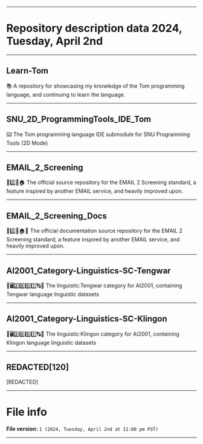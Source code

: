 
***

# Repository description data 2024, Tuesday, April 2nd

---

## Learn-Tom

📚️ A repository for showcasing my knowledge of the Tom programming language, and continuing to learn the language. 

---

## SNU_2D_ProgrammingTools_IDE_Tom

⌨️ The Tom programming language IDE submodule for SNU Programming Tools (2D Mode)

---

## EMAIL_2_Screening

📧️2️⃣️📩️🏠️ The official source repository for the EMAIL 2 Screening standard, a feature inspired by another EMAIL service, and heavily improved upon.

---

## EMAIL_2_Screening_Docs

📧️2️⃣️📩️🏠️📖️ The official documentation source repository for the EMAIL 2 Screening standard, a feature inspired by another EMAIL service, and heavily improved upon.

---

## AI2001_Category-Linguistics-SC-Tengwar

🧠️🖥️2️⃣️0️⃣️0️⃣️1️⃣️🔠️🔢️ The linguistic:Tengwar category for AI2001, containing Tengwar language linguistic datasets

---

## AI2001_Category-Linguistics-SC-Klingon

🧠️🖥️2️⃣️0️⃣️0️⃣️1️⃣️🔠️🔢️ The linguistic:Klingon category for AI2001, containing Klingon language linguistic datasets

---

## REDACTED[120]

[REDACTED]

***

# File info

**File version:** `1 (2024, Tuesday, April 2nd at 11:00 pm PST)`

***

